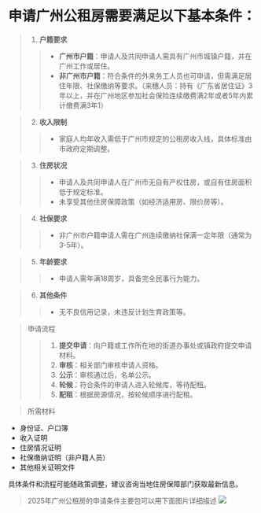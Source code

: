 # 申请广州公租房需要满足以下基本条件：

> 1. **户籍要求**
>> - **广州市户籍**：申请人及共同申请人需具有广州市城镇户籍，并在广州工作或居住。
>> - **非广州市户籍**：符合条件的外来务工人员也可申请，但需满足居住年限、社保缴纳等要求。（来穗人员：持有《广东省居住证》3年以上，并在广州地区参加社会保险连续缴费满2年或者5年内累计缴费满3年1）

> 2. **收入限制**
 >> - 家庭人均年收入需低于广州市规定的公租房收入线，具体标准由市政府定期调整。

> 3. **住房状况**
  >> - 申请人及共同申请人在广州市无自有产权住房，或自有住房面积低于规定标准。
  >> - 未享受其他住房保障政策（如经济适用房、限价房等）。

>  4. **社保要求**
  >> - 非广州市户籍申请人需在广州连续缴纳社保满一定年限（通常为3-5年）。

> 5. **年龄要求**
  >> - 申请人需年满18周岁，具备完全民事行为能力。

>  6. **其他条件**
 >> - 无不良信用记录，未违反计划生育政策等。

> 申请流程
>> 1. **提交申请**：向户籍或工作所在地的街道办事处或镇政府提交申请材料。
>> 2. **审核**：相关部门审核申请人资格。
>> 3. **公示**：审核通过后，名单公示。
>> 4. **轮候**：符合条件的申请人进入轮候库，等待配租。
>> 5. **配租**：根据房源情况，按轮候顺序进行配租。

> 所需材料
- 身份证、户口簿
- 收入证明
- 住房情况证明
- 社保缴纳证明（非户籍人员）
- 其他相关证明文件

具体条件和流程可能随政策调整，建议咨询当地住房保障部门获取最新信息。
> 2025年广州公租房的申请条件主要包可以用下面图片详细描述
![](https://proxywzh.gitee.io/static/life/house/renting/2025022409.00.31.png)